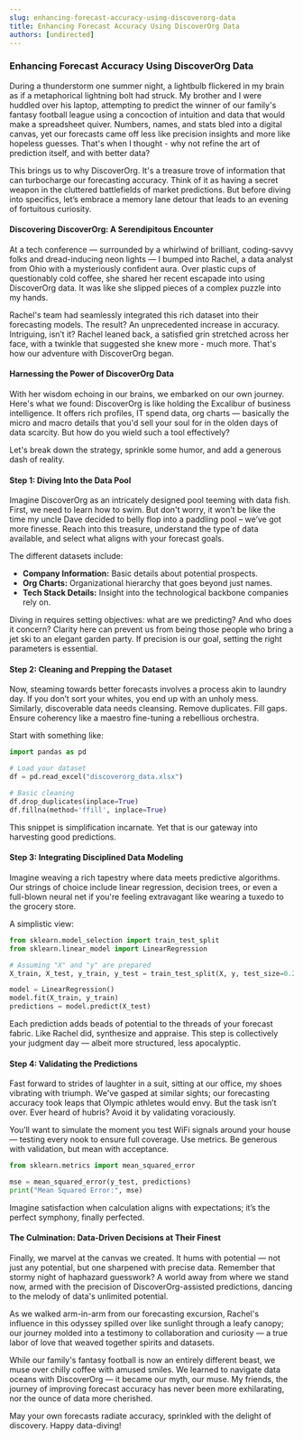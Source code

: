 ```yaml
---
slug: enhancing-forecast-accuracy-using-discoverorg-data
title: Enhancing Forecast Accuracy Using DiscoverOrg Data
authors: [undirected]
---
```



### Enhancing Forecast Accuracy Using DiscoverOrg Data

During a thunderstorm one summer night, a lightbulb flickered in my brain as if a metaphorical lightning bolt had struck. My brother and I were huddled over his laptop, attempting to predict the winner of our family's fantasy football league using a concoction of intuition and data that would make a spreadsheet quiver. Numbers, names, and stats bled into a digital canvas, yet our forecasts came off less like precision insights and more like hopeless guesses. That's when I thought - why not refine the art of prediction itself, and with better data?

This brings us to why DiscoverOrg. It's a treasure trove of information that can turbocharge our forecasting accuracy. Think of it as having a secret weapon in the cluttered battlefields of market predictions. But before diving into specifics, let’s embrace a memory lane detour that leads to an evening of fortuitous curiosity.

#### Discovering DiscoverOrg: A Serendipitous Encounter

At a tech conference — surrounded by a whirlwind of brilliant, coding-savvy folks and dread-inducing neon lights — I bumped into Rachel, a data analyst from Ohio with a mysteriously confident aura. Over plastic cups of questionably cold coffee, she shared her recent escapade into using DiscoverOrg data. It was like she slipped pieces of a complex puzzle into my hands.

Rachel's team had seamlessly integrated this rich dataset into their forecasting models. The result? An unprecedented increase in accuracy. Intriguing, isn’t it? Rachel leaned back, a satisfied grin stretched across her face, with a twinkle that suggested she knew more - much more. That's how our adventure with DiscoverOrg began.

#### Harnessing the Power of DiscoverOrg Data

With her wisdom echoing in our brains, we embarked on our own journey. Here's what we found: DiscoverOrg is like holding the Excalibur of business intelligence. It offers rich profiles, IT spend data, org charts — basically the micro and macro details that you'd sell your soul for in the olden days of data scarcity. But how do you wield such a tool effectively?

Let's break down the strategy, sprinkle some humor, and add a generous dash of reality.

#### Step 1: Diving Into the Data Pool

Imagine DiscoverOrg as an intricately designed pool teeming with data fish. First, we need to learn how to swim. But don't worry, it won’t be like the time my uncle Dave decided to belly flop into a paddling pool – we’ve got more finesse. Reach into this treasure, understand the type of data available, and select what aligns with your forecast goals.

The different datasets include:

- **Company Information:** Basic details about potential prospects.
- **Org Charts:** Organizational hierarchy that goes beyond just names.
- **Tech Stack Details:** Insight into the technological backbone companies rely on.

Diving in requires setting objectives: what are we predicting? And who does it concern? Clarity here can prevent us from being those people who bring a jet ski to an elegant garden party. If precision is our goal, setting the right parameters is essential.

#### Step 2: Cleaning and Prepping the Dataset

Now, steaming towards better forecasts involves a process akin to laundry day. If you don’t sort your whites, you end up with an unholy mess. Similarly, discoverable data needs cleansing. Remove duplicates. Fill gaps. Ensure coherency like a maestro fine-tuning a rebellious orchestra.

Start with something like:

```python
import pandas as pd

# Load your dataset
df = pd.read_excel("discoverorg_data.xlsx")

# Basic cleaning
df.drop_duplicates(inplace=True)
df.fillna(method='ffill', inplace=True)
```

This snippet is simplification incarnate. Yet that is our gateway into harvesting good predictions.

#### Step 3: Integrating Disciplined Data Modeling

Imagine weaving a rich tapestry where data meets predictive algorithms. Our strings of choice include linear regression, decision trees, or even a full-blown neural net if you're feeling extravagant like wearing a tuxedo to the grocery store.

A simplistic view:

```python
from sklearn.model_selection import train_test_split
from sklearn.linear_model import LinearRegression

# Assuming "X" and "y" are prepared
X_train, X_test, y_train, y_test = train_test_split(X, y, test_size=0.2, random_state=42)

model = LinearRegression()
model.fit(X_train, y_train)
predictions = model.predict(X_test)
```

Each prediction adds beads of potential to the threads of your forecast fabric. Like Rachel did, synthesize and appraise. This step is collectively your judgment day — albeit more structured, less apocalyptic.

#### Step 4: Validating the Predictions

Fast forward to strides of laughter in a suit, sitting at our office, my shoes vibrating with triumph. We've gasped at similar sights; our forecasting accuracy took leaps that Olympic athletes would envy. But the task isn’t over. Ever heard of hubris? Avoid it by validating voraciously.

You’ll want to simulate the moment you test WiFi signals around your house — testing every nook to ensure full coverage. Use metrics. Be generous with validation, but mean with acceptance.

```python
from sklearn.metrics import mean_squared_error

mse = mean_squared_error(y_test, predictions)
print("Mean Squared Error:", mse)
```

Imagine satisfaction when calculation aligns with expectations; it’s the perfect symphony, finally perfected.

#### The Culmination: Data-Driven Decisions at Their Finest

Finally, we marvel at the canvas we created. It hums with potential — not just any potential, but one sharpened with precise data. Remember that stormy night of haphazard guesswork? A world away from where we stand now, armed with the precision of DiscoverOrg-assisted predictions, dancing to the melody of data's unlimited potential.

As we walked arm-in-arm from our forecasting excursion, Rachel's influence in this odyssey spilled over like sunlight through a leafy canopy; our journey molded into a testimony to collaboration and curiosity — a true labor of love that weaved together spirits and datasets.

While our family's fantasy football is now an entirely different beast, we muse over chilly coffee with amused smiles. We learned to navigate data oceans with DiscoverOrg — it became our myth, our muse. My friends, the journey of improving forecast accuracy has never been more exhilarating, nor the ounce of data more cherished.

May your own forecasts radiate accuracy, sprinkled with the delight of discovery. Happy data-diving!